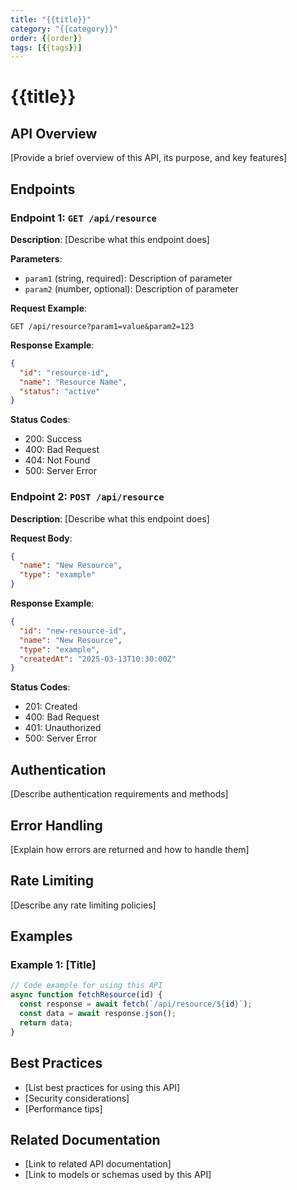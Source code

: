 ```yaml
---
title: "{{title}}"
category: "{{category}}"
order: {{order}}
tags: [{{tags}}]
---
```


# {{title}}

## API Overview

[Provide a brief overview of this API, its purpose, and key features]

## Endpoints

### Endpoint 1: `GET /api/resource`

**Description**: [Describe what this endpoint does]

**Parameters**:
- `param1` (string, required): Description of parameter
- `param2` (number, optional): Description of parameter

**Request Example**:
```http
GET /api/resource?param1=value&param2=123
```

**Response Example**:
```json
{
  "id": "resource-id",
  "name": "Resource Name",
  "status": "active"
}
```

**Status Codes**:
- 200: Success
- 400: Bad Request
- 404: Not Found
- 500: Server Error

### Endpoint 2: `POST /api/resource`

**Description**: [Describe what this endpoint does]

**Request Body**:
```json
{
  "name": "New Resource",
  "type": "example"
}
```

**Response Example**:
```json
{
  "id": "new-resource-id",
  "name": "New Resource",
  "type": "example",
  "createdAt": "2025-03-13T10:30:00Z"
}
```

**Status Codes**:
- 201: Created
- 400: Bad Request
- 401: Unauthorized
- 500: Server Error

## Authentication

[Describe authentication requirements and methods]

## Error Handling

[Explain how errors are returned and how to handle them]

## Rate Limiting

[Describe any rate limiting policies]

## Examples

### Example 1: [Title]

```typescript
// Code example for using this API
async function fetchResource(id) {
  const response = await fetch(`/api/resource/${id}`);
  const data = await response.json();
  return data;
}
```

## Best Practices

- [List best practices for using this API]
- [Security considerations]
- [Performance tips]

## Related Documentation

- [Link to related API documentation]
- [Link to models or schemas used by this API]
